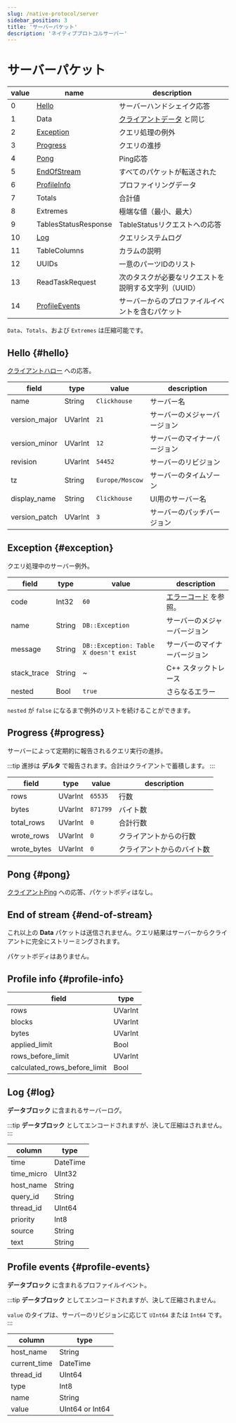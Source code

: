 ```yaml
---
slug: /native-protocol/server
sidebar_position: 3
title: 'サーバーパケット'
description: 'ネイティブプロトコルサーバー'
---
```



# サーバーパケット

| value | name                             | description                                                     |
|-------|----------------------------------|-----------------------------------------------------------------|
| 0     | [Hello](#hello)                  | サーバーハンドシェイク応答                                       |
| 1     | Data                             | [クライアントデータ](./client.md#data) と同じ                        |
| 2     | [Exception](#exception)          | クエリ処理の例外                                              |
| 3     | [Progress](#progress)            | クエリの進捗                                                  |
| 4     | [Pong](#pong)                    | Ping応答                                                    |
| 5     | [EndOfStream](#end-of-stream)    | すべてのパケットが転送された                                    |
| 6     | [ProfileInfo](#profile-info)     | プロファイリングデータ                                         |
| 7     | Totals                           | 合計値                                                      |
| 8     | Extremes                         | 極端な値（最小、最大）                                        |
| 9     | TablesStatusResponse             | TableStatusリクエストへの応答                                  |
| 10    | [Log](#log)                      | クエリシステムログ                                            |
| 11    | TableColumns                     | カラムの説明                                                |
| 12    | UUIDs                            | 一意のパーツIDのリスト                                       |
| 13    | ReadTaskRequest                  | 次のタスクが必要なリクエストを説明する文字列（UUID）       |
| 14    | [ProfileEvents](#profile-events) | サーバーからのプロファイルイベントを含むパケット               |

`Data`、`Totals`、および `Extremes` は圧縮可能です。

## Hello {#hello}

[クライアントハロー](./client.md#hello) への応答。

| field         | type    | value           | description          |
|---------------|---------|-----------------|----------------------|
| name          | String  | `Clickhouse`    | サーバー名          |
| version_major | UVarInt | `21`            | サーバーのメジャーバージョン |
| version_minor | UVarInt | `12`            | サーバーのマイナーバージョン |
| revision      | UVarInt | `54452`         | サーバーのリビジョン      |
| tz            | String  | `Europe/Moscow` | サーバーのタイムゾーン      |
| display_name  | String  | `Clickhouse`    | UI用のサーバー名          |
| version_patch | UVarInt | `3`             | サーバーのパッチバージョン  |

## Exception {#exception}

クエリ処理中のサーバー例外。

| field       | type   | value                                  | description                  |
|-------------|--------|----------------------------------------|------------------------------|
| code        | Int32  | `60`                                   | [エラーコード](https://clickhouse.com/codebrowser/ClickHouse/src/Common/ErrorCodes.cpp.html) を参照。 |
| name        | String | `DB::Exception`                        | サーバーのメジャーバージョン         |
| message     | String | `DB::Exception: Table X doesn't exist` | サーバーのマイナーバージョン         |
| stack_trace | String | ~                                      | C++ スタックトレース              |
| nested      | Bool   | `true`                                 | さらなるエラー                  |

`nested` が `false` になるまで例外のリストを続けることができます。

## Progress {#progress}

サーバーによって定期的に報告されるクエリ実行の進捗。

:::tip
進捗は **デルタ** で報告されます。合計はクライアントで蓄積します。
:::

| field       | type    | value    | description       |
|-------------|---------|----------|-------------------|
| rows        | UVarInt | `65535`  | 行数               |
| bytes       | UVarInt | `871799` | バイト数             |
| total_rows  | UVarInt | `0`      | 合計行数           |
| wrote_rows  | UVarInt | `0`      | クライアントからの行数 |
| wrote_bytes | UVarInt | `0`      | クライアントからのバイト数 |

## Pong {#pong}

[クライアントPing](./client.md#ping) への応答、パケットボディはなし。

## End of stream {#end-of-stream}

これ以上の **Data** パケットは送信されません。クエリ結果はサーバーからクライアントに完全にストリーミングされます。

パケットボディはありません。

## Profile info {#profile-info}

| field                        | type    |
|------------------------------|---------|
| rows                         | UVarInt |
| blocks                       | UVarInt |
| bytes                        | UVarInt |
| applied_limit                | Bool    |
| rows_before_limit            | UVarInt |
| calculated_rows_before_limit | Bool    |

## Log {#log}

**データブロック** に含まれるサーバーログ。

:::tip
**データブロック** としてエンコードされますが、決して圧縮はされません。
:::

| column     | type     |
|------------|----------|
| time       | DateTime |
| time_micro | UInt32   |
| host_name  | String   |
| query_id   | String   |
| thread_id  | UInt64   |
| priority   | Int8     |
| source     | String   |
| text       | String   |

## Profile events {#profile-events}

**データブロック** に含まれるプロファイルイベント。

:::tip
**データブロック** としてエンコードされますが、決して圧縮されません。

`value` のタイプは、サーバーのリビジョンに応じて `UInt64` または `Int64` です。
:::

| column       | type            |
|--------------|-----------------|
| host_name    | String          |
| current_time | DateTime        |
| thread_id    | UInt64          |
| type         | Int8            |
| name         | String          |
| value        | UInt64 or Int64 |
